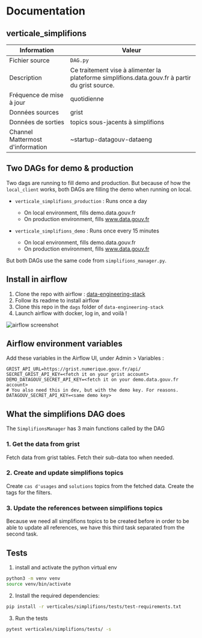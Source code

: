 
# Documentation

## verticale_simplifions

| Information | Valeur |
| -------- | -------- |
| Fichier source     | `DAG.py`     |
| Description | Ce traitement vise à alimenter la plateforme simplifions.data.gouv.fr à partir du grist source. |
| Fréquence de mise à jour | quotidienne |
| Données sources | grist |
| Données de sorties | topics sous-jacents à simplifions |
| Channel Mattermost d'information | ~startup-datagouv-dataeng |

## Two DAGs for demo & production

Two dags are running to fill demo and production.
But because of how the `local_client` works, both DAGs are filling the demo when running on local.

- `verticale_simplifions_production` : Runs once a day
  - On local environment, fills demo.data.gouv.fr
  - On production environment, fills www.data.gouv.fr

- `verticale_simplifions_demo` : Runs once every 15 minutes
  - On local environment, fills demo.data.gouv.fr
  - On production environment, fills www.data.gouv.fr

But both DAGs use the same code from `simplifions_manager.py`.

## Install in airflow

1. Clone the repo with airflow : [data-engineering-stack](https://github.com/datagouv/data-engineering-stack)
2. Follow its readme to install airflow
3. Clone this repo in the `dags` folder of `data-engineering-stack`
4. Launch airflow with docker, log in, and voilà !

![airflow screenshot]()

## Airflow environment variables

Add these variables in the Airflow UI, under Admin > Variables :

```
GRIST_API_URL=https://grist.numerique.gouv.fr/api/
SECRET_GRIST_API_KEY=<fetch it on your grist account>
DEMO_DATAGOUV_SECRET_API_KEY=<fetch it on your demo.data.gouv.fr account>
# You also need this in dev, but with the demo key. For reasons.
DATAGOUV_SECRET_API_KEY=<same demo key>
```


## What the simplifions DAG does

The `SimplifionsManager` has 3 main functions called by the DAG

### 1. Get the data from grist

Fetch data from grist tables.
Fetch their sub-data too when needed.

### 2. Create and update simplifions topics

Create `cas d'usages` and `solutions` topics from the fetched data.
Create the tags for the filters.

### 3. Update the references between simplifions topics

Because we need all simplifions topics to be created before in order to be able to update all references, we have this third task separated from the second task.

## Tests

1. install and activate the python virtual env

```bash
python3 -m venv venv
source venv/bin/activate
```

2. Install the required dependencies:

```bash
pip install -r verticales/simplifions/tests/test-requirements.txt
```

3. Run the tests

```bash
pytest verticales/simplifions/tests/ -s
```